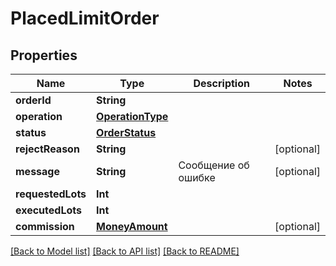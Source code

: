 # PlacedLimitOrder

## Properties
Name | Type | Description | Notes
------------ | ------------- | ------------- | -------------
**orderId** | **String** |  | 
**operation** | [**OperationType**](OperationType.md) |  | 
**status** | [**OrderStatus**](OrderStatus.md) |  | 
**rejectReason** | **String** |  | [optional] 
**message** | **String** | Сообщение об ошибке | [optional] 
**requestedLots** | **Int** |  | 
**executedLots** | **Int** |  | 
**commission** | [**MoneyAmount**](MoneyAmount.md) |  | [optional] 

[[Back to Model list]](../README.md#documentation-for-models) [[Back to API list]](../README.md#documentation-for-api-endpoints) [[Back to README]](../README.md)


